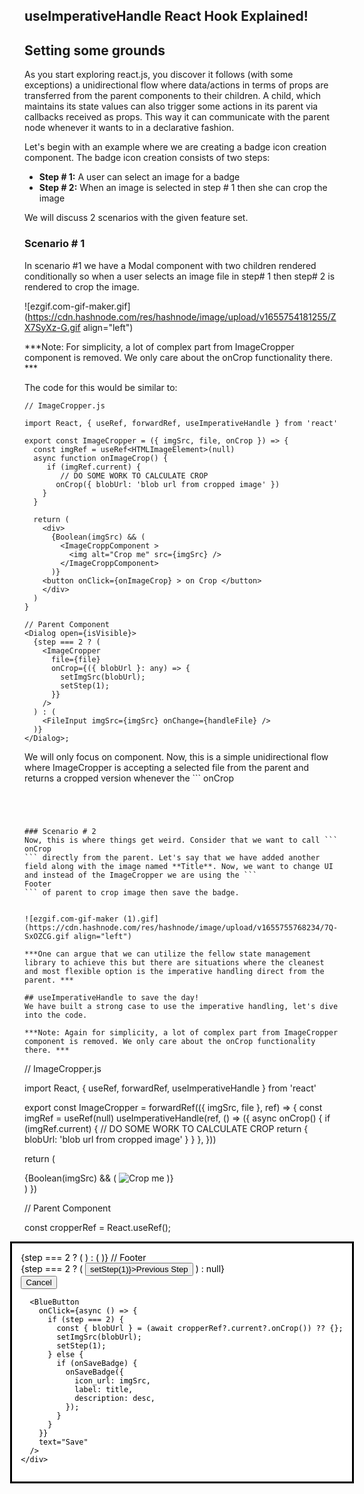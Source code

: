 ## useImperativeHandle React Hook Explained! 

 ## Setting some grounds
As you start exploring react.js, you discover it follows (with some exceptions) a unidirectional flow where data/actions in terms of props are transferred from the parent components to their children. 
A child, which maintains its state values can also trigger some actions in its parent via callbacks received as props. This way it can communicate with the parent node whenever it wants to in a declarative fashion.

Let's begin with an example where we are creating a badge icon creation component. The badge icon creation consists of two steps:
- **Step # 1:** A user can select an image for a badge
- **Step # 2:** When an image is selected in step # 1 then she can crop the image

We will discuss 2 scenarios with the given feature set. 


 
 ### Scenario # 1

In scenario #1 we have a Modal component with two children rendered conditionally so when a user selects an image file in step# 1 then step# 2 is rendered to crop the image.

![ezgif.com-gif-maker.gif](https://cdn.hashnode.com/res/hashnode/image/upload/v1655754181255/ZX7SyXz-G.gif align="left")

***Note: For simplicity, a lot of complex part from ImageCropper component is removed. We only care about the onCrop functionality there. ***

The code for this would be similar to:

```
// ImageCropper.js

import React, { useRef, forwardRef, useImperativeHandle } from 'react'

export const ImageCropper = ({ imgSrc, file, onCrop }) => {
  const imgRef = useRef<HTMLImageElement>(null)
  async function onImageCrop() {
     if (imgRef.current) {
        // DO SOME WORK TO CALCULATE CROP
       onCrop({ blobUrl: 'blob url from cropped image' })
    }
  }

  return (
    <div>
      {Boolean(imgSrc) && (
        <ImageCroppComponent >
          <img alt="Crop me" src={imgSrc} />
        </ImageCroppComponent>
      )}
    <button onClick={onImageCrop} > on Crop </button>
    </div>
  )
}

// Parent Component
<Dialog open={isVisible}>
  {step === 2 ? (
    <ImageCropper
      file={file}
      onCrop={({ blobUrl }: any) => {
        setImgSrc(blobUrl);
        setStep(1);
      }}
    />
  ) : (
    <FileInput imgSrc={imgSrc} onChange={handleFile} />
  )}
</Dialog>;
``` 

We will only focus on <ImageCropper /> component. Now, this is a simple unidirectional flow where ImageCropper is accepting a selected file from the parent and returns a cropped version whenever the ```
onCrop
``` function is called from inside of ImageCropper. 




### Scenario # 2
Now, this is where things get weird. Consider that we want to call ```
onCrop
``` directly from the parent. Let's say that we have added another field along with the image named **Title**. Now, we want to change UI and instead of the ImageCropper we are using the ```
Footer
``` of parent to crop image then save the badge.


![ezgif.com-gif-maker (1).gif](https://cdn.hashnode.com/res/hashnode/image/upload/v1655755768234/7Q-SxOZCG.gif align="left")

***One can argue that we can utilize the fellow state management library to achieve this but there are situations where the cleanest and most flexible option is the imperative handling direct from the parent. ***

## useImperativeHandle to save the day!
We have built a strong case to use the imperative handling, let's dive into the code.

***Note: Again for simplicity, a lot of complex part from ImageCropper component is removed. We only care about the onCrop functionality there. ***

```
// ImageCropper.js

import React, { useRef, forwardRef, useImperativeHandle } from 'react'

export const ImageCropper = forwardRef(({ imgSrc, file }, ref) => {
  const imgRef = useRef<HTMLImageElement>(null)
  useImperativeHandle(ref, () => ({
    async onCrop() {
      if (imgRef.current) {
        // DO SOME WORK TO CALCULATE CROP
        return { blobUrl: 'blob url from cropped image' }
      }
    },
  }))

  return (
    <div>
      {Boolean(imgSrc) && (
        <ImageCroppComponent >
          <img alt="Crop me" src={imgSrc} />
        </ImageCroppComponent>
      )}
    </div>
  )
})


// Parent Component

const cropperRef = React.useRef();
<Dialog open={isVisible}>
  {step === 2 ? (
    <ImageCropper ref={cropperRef} file={file} imgSrc={imgSrc} file={file} />
  ) : (
    <FileInput imgSrc={imgSrc} onChange={handleFile} />
  )}
  // Footer
  <div>
    {step === 2 ? (
      <Button onClick={() => setStep(1)}>Previous Step</Button>
    ) : null}
    <div>
      <Button onClick={onClose}>Cancel</Button>

      <BlueButton
        onClick={async () => {
          if (step === 2) {
            const { blobUrl } = (await cropperRef?.current?.onCrop()) ?? {};
            setImgSrc(blobUrl);
            setStep(1);
          } else {
            if (onSaveBadge) {
              onSaveBadge({
                icon_url: imgSrc,
                label: title,
                description: desc,
              });
            }
          }
        }}
        text="Save"
      />
    </div>
  </div>
</Dialog>;

```

### What's happening?
**useImperativeHandle** takes two arguments. The first is the ref that is exposed to the parent node.
Functional components are wrapped in forwardRef hook in order to bind the coming ref.
The second argument is a function that returns an object containing all of the properties or functions exposed to the parent component. Parent can access these properties by current property of the ref passed.

In this case, the parent can access the child's exposed onCrop function.

```
const { blobUrl } = (await cropperRef?.current?.onCrop()) ?? {};
```

## Conclusion
I have tried to showcase a use case for **useImperativeHandler**. It is a unique hook used in react which can be used to let the parent command child through imperative handling. It should be used only when other options are not viable. This is a kind of escape hatch & should not be used unless there are no other options.
If you liked the content or you have any feedback for improvement let me know in the comments!



